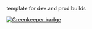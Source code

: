 template for dev and prod builds


[![Greenkeeper badge](https://badges.greenkeeper.io/cerico/template.svg)](https://greenkeeper.io/)